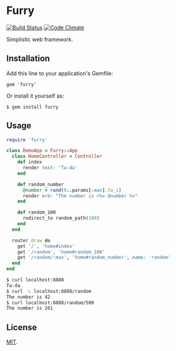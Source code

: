 # Furry

[![Build Status](https://travis-ci.org/goshakkk/furry.png?branch=master)](https://travis-ci.org/goshakkk/furry)
[![Code Climate](https://codeclimate.com/github/goshakkk/furry.png)](https://codeclimate.com/github/goshakkk/furry)

Simplistic web framework.

## Installation

Add this line to your application's Gemfile:

    gem 'furry'

Or install it yourself as:

    $ gem install furry

## Usage

```ruby
require 'furry'

class DemoApp < Furry::App
  class HomeController < Controller
    def index
      render text: 'Ta-da'
    end

    def random_number
      @number = rand(0..params[:max].to_i)
      render erb: "The number is <%= @number %>"
    end

    def random_100
      redirect_to random_path(100)
    end
  end

  router.draw do
    get '/', 'home#index'
    get '/random', 'home#random_100'
    get '/random/:max', 'home#random_number', name: 'random'
  end
end
```

```bash
$ curl localhost:8888
Ta-da
$ curl -L localhost:8888/random
The number is 42
$ curl localhost:8888/random/500
The number is 261
```

## License

[MIT](LICENSE).
